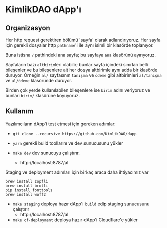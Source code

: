 # KimlikDAO dApp'ı

## Organizasyon
Her http request gerektiren bölümü 'sayfa' olarak adlandırıyoruz.
Her sayfa için gerekli dosyalar http `pathname`'i ile aynı isimli
bir klasörde toplanıyor.

Buna istisna `/` pathindeki ana sayfa; bu sayfaya `ana` klasörünü
ayırıyoruz.

Sayfaların bazı `altbirim`leri olabilir; bunlar sayfa içindeki sınırları belli
bileşenler ve bu bileşenlere ait her dosya altbirimle aynı adda bir klasörde
duruyor. Örneğin `al/` sayfasının `tanışma` ve `ödeme` gibi altbirimleri
`al/tanışma` ve `al/ödeme` klasöründe duruyor.

Birden çok yerde kullanılabilen bileşenlere ise `birim` adını
veriyoruz ve bunlari `birim/` klasörüne koyuyoruz.

## Kullanım
Yazılımcıların dApp'i test etmesi için gereken adımlar:
- `git clone --recursive https://github.com/KimlikDAO/dapp`

- `yarn` gerekli build toollarını ve dev sunucusunu yükler

- `make dev` dev sunucuyu çalıştırır.
    - http://localhost:8787/al

Staging ve deployment adımları için birkaç araca daha ihtiyacımız var
```shell
brew install zopfli
brew install brotli
pip install fonttools
brew install woff2
```
- `make staging` deploya hazır dApp'i `build` edip staging sunucusunu
   çalıştırır
    - http://localhost:8787/al
- `make cf-deployment` deploya hazır dApp'i Cloudflare'e yükler
